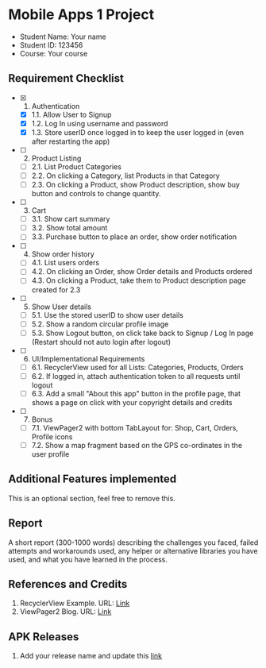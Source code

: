 # Mobile Apps 1 Project

- Student Name: Your name
- Student ID: 123456
- Course: Your course

## Requirement Checklist

- [x] 1. Authentication
  - [x] 1.1. Allow User to Signup
  - [x] 1.2. Log In using username and password
  - [x] 1.3. Store userID once logged in to keep the user logged in (even after restarting the app)
- [ ] 2. Product Listing
  - [ ] 2.1. List Product Categories
  - [ ] 2.2. On clicking a Category, list Products in that Category
  - [ ] 2.3. On clicking a Product, show Product description, show buy button and controls to change quantity.
- [ ] 3. Cart
  - [ ] 3.1. Show cart summary
  - [ ] 3.2. Show total amount
  - [ ] 3.3. Purchase button to place an order, show order notification
- [ ] 4. Show order history
  - [ ] 4.1. List users orders
  - [ ] 4.2. On clicking an Order, show Order details and Products ordered
  - [ ] 4.3. On clicking a Product, take them to Product description page created for 2.3
- [ ] 5. Show User details
  - [ ] 5.1. Use the stored userID to show user details
  - [ ] 5.2. Show a random circular profile image
  - [ ] 5.3. Show Logout button, on click take back to Signup / Log In page (Restart should not auto login after logout)
- [ ] 6. UI/Implementational Requirements
  - [ ] 6.1. RecyclerView used for all Lists: Categories, Products, Orders
  - [ ] 6.2. If logged in, attach authentication token to all requests until logout
  - [ ] 6.3. Add a small "About this app" button in the profile page, that shows a page on click with your copyright details and credits
- [ ] 7. Bonus
  - [ ] 7.1. ViewPager2 with bottom TabLayout for: Shop, Cart, Orders, Profile icons
  - [ ] 7.2. Show a map fragment based on the GPS co-ordinates in the user profile

## Additional Features implemented

This is an optional section, feel free to remove this.

## Report

A short report (300-1000 words) describing the challenges you faced, failed attempts and workarounds used, any helper or alternative libraries you have used, and what you have learned in the process. 

## References and Credits

1. RecyclerView Example. URL: [Link](https://example.org)
1. ViewPager2 Blog. URL: [Link](https://example.org)

## APK Releases

1. Add your release name and update this [link](https://example.org)